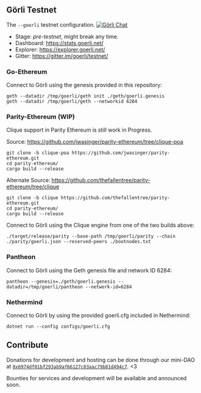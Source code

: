 ## Görli Testnet
The `--goerli` testnet configuration. [![Görli Chat](https://badges.gitter.im/gitterHQ/gitter.png)](https://gitter.im/goerli/testnet)

- Stage: _pre-testnet_, might break any time.
- Dashboard: https://stats.goerli.net/
- Explorer: https://explorer.goerli.net/
- Gitter: https://gitter.im/goerli/testnet/

### Go-Ethereum

Connect to Görli using the genesis provided in this repository:

```
geth --datadir /tmp/goerli/geth init ./geth/goerli.genesis
geth --datadir /tmp/goerli/geth --networkid 6284
```

### Parity-Ethereum (WIP)

Clique support in Parity Ethereum is still work in Progress.

Source: https://github.com/jwasinger/parity-ethereum/tree/clique-poa

```
git clone -b clique-poa https://github.com/jwasinger/parity-ethereum.git
cd parity-ethereum/
cargo build --release
```

Alternate Source: https://github.com/thefallentree/parity-ethereum/tree/clique

```
git clone -b clique https://github.com/thefallentree/parity-ethereum.git
cd parity-ethereum/
cargo build --release
```

Connect to Görli using the Clique engine from one of the two builds above:

```
./target/release/parity --base-path /tmp/goerli/parity --chain ./parity/goerli.json --reserved-peers ./bootnodes.txt
```


### Pantheon

Connect to Görli using the Geth genesis file and network ID 6284:

```
pantheon --genesis=./geth/goerli.genesis --datadir=/tmp/goerli/pantheon --network-id=6284
```

### Nethermind

Connect to Görli by using the provided goerli.cfg included in Nethermind:

```
dotnet run --config configs/goerli.cfg
```

## Contribute

Donations for development and hosting can be done through our mini-DAO at [`0x6974df01bf293ab9af66127c03aac79b81d494c7`](https://etherscan.io/address/0x6974df01bf293ab9af66127c03aac79b81d494c7). <3

Bounties for services and development will be available and announced soon.
